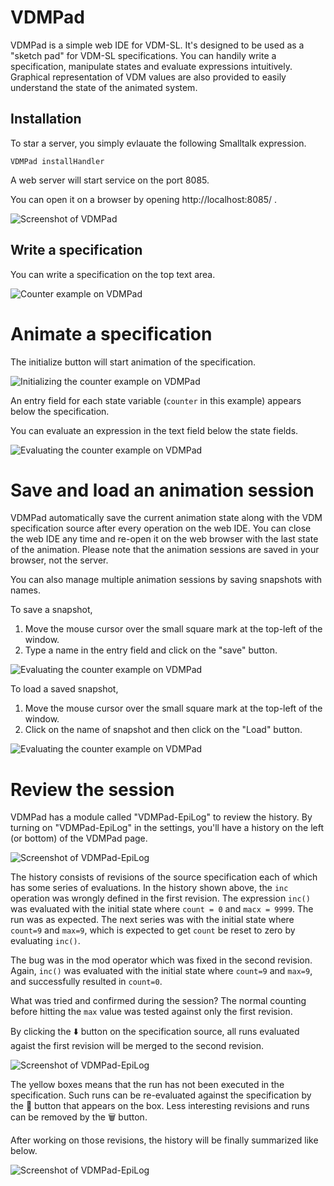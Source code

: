 # VDMPad

VDMPad is a simple web IDE for VDM-SL.
It's designed to be used as a "sketch pad" for VDM-SL specifications.
You can handily write a specification, manipulate states and evaluate expressions intuitively.
Graphical representation of VDM values are also provided to easily understand the state of the animated system.

## Installation
To star a server, you simply evlauate the following Smalltalk expression.

```
VDMPad installHandler
```

A web server will start service on the port 8085.

You can open it on a browser by opening http://localhost:8085/ .

![Screenshot of VDMPad](https://github.com/tomooda/ViennaTalk-doc/blob/master/images/VDMPad-plain.png)

## Write a specification
You can write a specification on the top text area.

![Counter example on VDMPad](https://github.com/tomooda/ViennaTalk-doc/blob/master/images/VDMPad-counter-spec.png)

# Animate a specification
The initialize button will start animation of the specification.

![Initializing the counter example on VDMPad](https://github.com/tomooda/ViennaTalk-doc/blob/master/images/VDMPad-counter-initialized.png)

An entry field for each state variable (```counter``` in this example) appears below the specification.

You can evaluate an expression in the text field below the state fields.

![Evaluating the counter example on VDMPad](https://github.com/tomooda/ViennaTalk-doc/blob/master/images/VDMPad-counter-eval.png)

# Save and load an animation session

VDMPad automatically save the current animation state along with the VDM specification source after every operation on the web IDE.
You can close the web IDE any time and re-open it on the web browser with the last state of the animation.
Please note that the animation sessions are saved in your browser, not the server.

You can also manage multiple animation sessions by saving snapshots with names.

To save a snapshot,

1. Move the mouse cursor over the small square mark at the top-left of the window.
2. Type a name in the entry field and click on the "save" button.

![Evaluating the counter example on VDMPad](https://github.com/tomooda/ViennaTalk-doc/blob/master/images/VDMPad-counter-save.png)

To load a saved snapshot,

1. Move the mouse cursor over the small square mark at the top-left of the window.
2. Click on the name of snapshot and then click on the "Load" button.

![Evaluating the counter example on VDMPad](https://github.com/tomooda/ViennaTalk-doc/blob/master/images/VDMPad-counter-saved.png)

# Review the session

VDMPad has a module called "VDMPad-EpiLog" to review the history.
By turning on "VDMPad-EpiLog" in the settings, you'll have a history on the left (or bottom) of the VDMPad page.

![Screenshot of VDMPad-EpiLog](https://github.com/tomooda/ViennaTalk-doc/blob/master/images/VDMPad-EpiLog-0-start.png)

The history consists of revisions of the source specification each of which has some series of evaluations.
In the history shown above, the ```inc``` operation was wrongly defined in the first revision.
The expression ```inc()``` was evaluated with the initial state where ```count = 0``` and ```macx = 9999```.
The run was as expected.
The next series was with the initial state where ```count=9``` and ```max=9```, which is expected to get ```count``` be reset to zero by evaluating ```inc()```.

The bug was in the mod operator which was fixed in the second revision.
Again, ```inc()``` was evaluated with the initial state where ```count=9``` and ```max=9```, and successfully resulted in ```count=0```.

What was tried and confirmed during the session?
The normal counting before hitting the ```max``` value was tested against only the first revision.

By clicking the ⬇️ button on the specification source, all runs evaluated agaist the first revision will be merged to the second revision.

![Screenshot of VDMPad-EpiLog](https://github.com/tomooda/ViennaTalk-doc/blob/master/images/VDMPad-EpiLog-1-merge.png)

The yellow boxes means that the run has not been executed in the specification.
Such runs can be re-evaluated against the specification by the 🔄 button that appears on the box.
Less interesting revisions and runs can be removed by the 🗑 button.

After working on those revisions, the history will be finally summarized like below.

![Screenshot of VDMPad-EpiLog](https://github.com/tomooda/ViennaTalk-doc/blob/master/images/VDMPad-EpiLog-4-finish.png)

